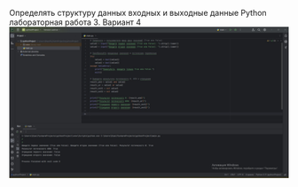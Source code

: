 Определять структуру данных входных и выходные данные Python лабораторная работа 3. Вариант 4
![Screenshot](Zakaryanov.jpeg)
